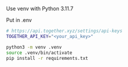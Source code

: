 Use venv with Python 3.11.7

Put in .env

```sh
# https://api.together.xyz/settings/api-keys
TOGETHER_API_KEY="<your_api_key>"
```

```sh
python3 -m venv .venv
source .venv/bin/activate
pip install -r requirements.txt
```
